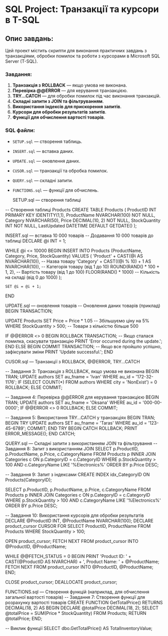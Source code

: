 # SQL Project: Транзакції та курсори в T-SQL

## Опис завдань:
Цей проект містить скрипти для виконання практичних завдань з транзакціями, обробки помилок та роботи з курсорами в Microsoft SQL Server (T-SQL).

### Завдання:
1. **Транзакція з ROLLBACK** — якщо умова не виконана.
2. **Перевірка @@ERROR** — для керування транзакцією.
3. **TRY...CATCH** — для обробки помилок під час виконання транзакцій.
4. **Складні запити з JOIN та фільтруванням**.
5. **Використання індексів для прискорення запитів**.
6. **Курсори для обробки результатів запитів**.
7. **Функції для обчислення вартості товарів**.

### SQL файли:
- `SETUP.sql` — створення таблиць.
- `INSERT.sql` — вставка даних.
- `UPDATE.sql` — оновлення даних.
- `CUSOR.sql` — транзакції та обробка помилок.
- `QUERY.sql` — складні запити.
- `FUNCTIONS.sql` — функції для обчислень.


  
  
  SETUP.sql — створення таблиці
                                                                                                        
 -- Створення таблиці Products
CREATE TABLE Products (
    ProductID INT PRIMARY KEY IDENTITY(1,1),
    ProductName NVARCHAR(100) NOT NULL,
    Category NVARCHAR(50),
    Price DECIMAL(10, 2) NOT NULL,
    StockQuantity INT NOT NULL,
    LastUpdated DATETIME DEFAULT GETDATE()
);

INSERT.sql — вставка 10 000 товарів
-- Додавання 10 000 товарів до таблиці
DECLARE @i INT = 1;

WHILE @i <= 10000
BEGIN
    INSERT INTO Products (ProductName, Category, Price, StockQuantity)
    VALUES (
        'Product' + CAST(@i AS NVARCHAR(10)),  -- Назва товару
        'Category' + CAST((@i % 10) + 1 AS NVARCHAR(10)),  -- Категорія товару (від 1 до 10)
        ROUND(RAND() * 100 + 1, 2),  -- Вартість товару (від 1 до 100)
        FLOOR(RAND() * 1000)  -- Кількість на складі (від 0 до 1000)
    );
    
    SET @i = @i + 1;
END

UPDATE.sql — оновлення товарів
-- Оновлення даних товарів (приклад)
BEGIN TRANSACTION;

UPDATE Products
SET Price = Price * 1.05  -- Збільшуємо ціну на 5%
WHERE StockQuantity > 500;  -- Товари з кількістю більше 500

IF @@ERROR <> 0
BEGIN
    ROLLBACK TRANSACTION;  -- Якщо сталася помилка, скасувати транзакцію
    PRINT 'Error occurred during the update.';
END
ELSE
BEGIN
    COMMIT TRANSACTION;  -- Якщо все пройшло успішно, зафіксувати зміни
    PRINT 'Update successful.';
END

CUSOR.sql — Транзакції з ROLLBACK, @@ERROR, TRY...CATCH

-- Завдання 3: Транзакція з ROLLBACK, якщо умова не виконана
BEGIN TRAN;
UPDATE authors SET au_fname = 'Ivan' WHERE au_id = '172-32-1176';
IF (SELECT COUNT(*) FROM authors WHERE city = 'NonExist') = 0 
    ROLLBACK;
ELSE
    COMMIT;

-- Завдання 4: Перевірка @@ERROR для керування транзакцією
BEGIN TRAN;
UPDATE authors SET au_fname = 'Oksana' WHERE au_id = '000-00-0000';
IF @@ERROR <> 0 
    ROLLBACK;
ELSE
    COMMIT;

-- Завдання 5: Використання TRY...CATCH у транзакціях
BEGIN TRAN;
BEGIN TRY
    UPDATE authors SET au_fname = 'Taras' WHERE au_id = '123-45-6789';
    COMMIT;
END TRY
BEGIN CATCH
    ROLLBACK;
    PRINT ERROR_MESSAGE();
END CATCH;

QUERY.sql — Складні запити з використанням JOIN та фільтрування
-- Завдання 8: Запит з використанням JOIN
SELECT p.ProductID, p.ProductName, p.Price, c.CategoryName
FROM Products p
INNER JOIN Categories c ON p.CategoryID = c.CategoryID
WHERE p.StockQuantity > 100 AND c.CategoryName LIKE '%Electronics%'
ORDER BY p.Price DESC;

-- Завдання 9: Запит з індексами
CREATE INDEX idx_CategoryID ON Products(CategoryID);

SELECT p.ProductID, p.ProductName, p.Price, c.CategoryName
FROM Products p
INNER JOIN Categories c ON p.CategoryID = c.CategoryID
WHERE p.StockQuantity > 100 AND c.CategoryName LIKE '%Electronics%'
ORDER BY p.Price DESC;

-- Завдання 10: Використання курсорів для обробки результатів
DECLARE @ProductID INT, @ProductName NVARCHAR(100);
DECLARE product_cursor CURSOR FOR
SELECT ProductID, ProductName FROM Products WHERE StockQuantity > 100;

OPEN product_cursor;
FETCH NEXT FROM product_cursor INTO @ProductID, @ProductName;

WHILE @@FETCH_STATUS = 0
BEGIN
    PRINT 'Product ID: ' + CAST(@ProductID AS NVARCHAR) + ', Product Name: ' + @ProductName;
    FETCH NEXT FROM product_cursor INTO @ProductID, @ProductName;
END;

CLOSE product_cursor;
DEALLOCATE product_cursor;

FUNCTIONS.sql — Створення функцій (наприклад, для обчислення загальної вартості товарів)
-- Завдання 7: Створення функції для розрахунку вартості товарів
CREATE FUNCTION GetTotalPrice()
RETURNS DECIMAL(18, 2)
AS
BEGIN
    DECLARE @totalPrice DECIMAL(18, 2);
    SELECT @totalPrice = SUM(Price * StockQuantity) FROM Products;
    RETURN @totalPrice;
END;

-- Виклик функції
SELECT dbo.GetTotalPrice() AS TotalInventoryValue;



